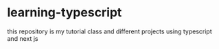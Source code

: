 # learning-typescript
this repository is my tutorial class and different projects using typescript and next js
